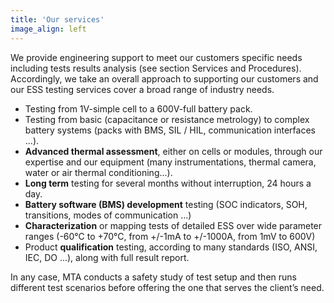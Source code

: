 ```yaml
---
title: 'Our services'
image_align: left
---
```


We provide engineering support to meet our customers specific needs including tests results analysis (see section Services and Procedures). Accordingly, we take an overall approach to supporting our customers and our ESS testing services cover a broad range of industry needs. 

* Testing from 1V-simple cell to a 600V-full battery pack.
* Testing from basic (capacitance or resistance metrology) to complex battery systems (packs with BMS, SIL / HIL, communication interfaces ...).
* **Advanced thermal assessment**, either on cells or modules, through our expertise and our equipment (many instrumentations, thermal camera, water or air thermal conditioning...).
* **Long term** testing for several months without interruption, 24 hours a day.
* **Battery software (BMS) development** testing (SOC indicators, SOH, transitions, modes of communication ...)
* **Characterization** or mapping tests of detailed ESS over wide parameter ranges (-60°C to +70°C, from +/-1mA to +/-1000A, from 1mV to 600V)
* Product **qualification** testing, according to many standards (ISO, ANSI, IEC, DO ...), along with full result report.

In any case, MTA conducts a safety study of test setup and then runs different test scenarios before offering the one that serves the client’s need. 